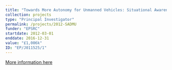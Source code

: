 ```yaml
---
title: "Towards More Autonomy for Unmanned Vehicles: Situational Awareness and Decision Making under Uncertainty"
collection: projects
type: "Principal Investigator"
permalink: /projects/2012-SADMU
funder: "EPSRC"
startdate: 2012-03-01
enddate: 2016-12-31
value: "£1,006k"
ID: "EP/J011525/1"
---
```


[More information here](https://gtr.ukri.org/projects?ref=EP%2FJ011525%2F1)
